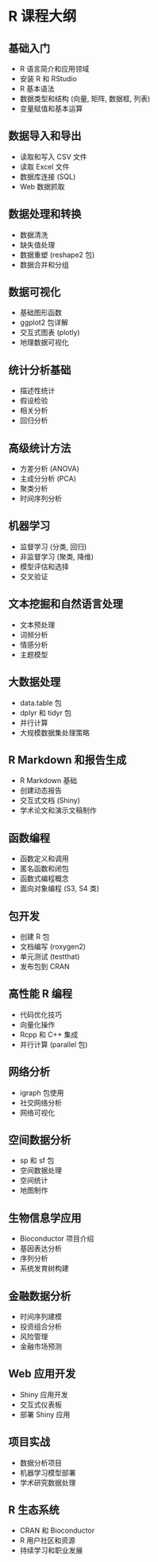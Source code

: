 # R 课程大纲

## 基础入门
- R 语言简介和应用领域
- 安装 R 和 RStudio
- R 基本语法
- 数据类型和结构 (向量, 矩阵, 数据框, 列表)
- 变量赋值和基本运算

## 数据导入和导出
- 读取和写入 CSV 文件
- 读取 Excel 文件
- 数据库连接 (SQL)
- Web 数据抓取

## 数据处理和转换
- 数据清洗
- 缺失值处理
- 数据重塑 (reshape2 包)
- 数据合并和分组

## 数据可视化
- 基础图形函数
- ggplot2 包详解
- 交互式图表 (plotly)
- 地理数据可视化

## 统计分析基础
- 描述性统计
- 假设检验
- 相关分析
- 回归分析

## 高级统计方法
- 方差分析 (ANOVA)
- 主成分分析 (PCA)
- 聚类分析
- 时间序列分析

## 机器学习
- 监督学习 (分类, 回归)
- 非监督学习 (聚类, 降维)
- 模型评估和选择
- 交叉验证

## 文本挖掘和自然语言处理
- 文本预处理
- 词频分析
- 情感分析
- 主题模型

## 大数据处理
- data.table 包
- dplyr 和 tidyr 包
- 并行计算
- 大规模数据集处理策略

## R Markdown 和报告生成
- R Markdown 基础
- 创建动态报告
- 交互式文档 (Shiny)
- 学术论文和演示文稿制作

## 函数编程
- 函数定义和调用
- 匿名函数和闭包
- 函数式编程概念
- 面向对象编程 (S3, S4 类)

## 包开发
- 创建 R 包
- 文档编写 (roxygen2)
- 单元测试 (testthat)
- 发布包到 CRAN

## 高性能 R 编程
- 代码优化技巧
- 向量化操作
- Rcpp 和 C++ 集成
- 并行计算 (parallel 包)

## 网络分析
- igraph 包使用
- 社交网络分析
- 网络可视化

## 空间数据分析
- sp 和 sf 包
- 空间数据处理
- 空间统计
- 地图制作

## 生物信息学应用
- Bioconductor 项目介绍
- 基因表达分析
- 序列分析
- 系统发育树构建

## 金融数据分析
- 时间序列建模
- 投资组合分析
- 风险管理
- 金融市场预测

## Web 应用开发
- Shiny 应用开发
- 交互式仪表板
- 部署 Shiny 应用

## 项目实战
- 数据分析项目
- 机器学习模型部署
- 学术研究数据处理

## R 生态系统
- CRAN 和 Bioconductor
- R 用户社区和资源
- 持续学习和职业发展